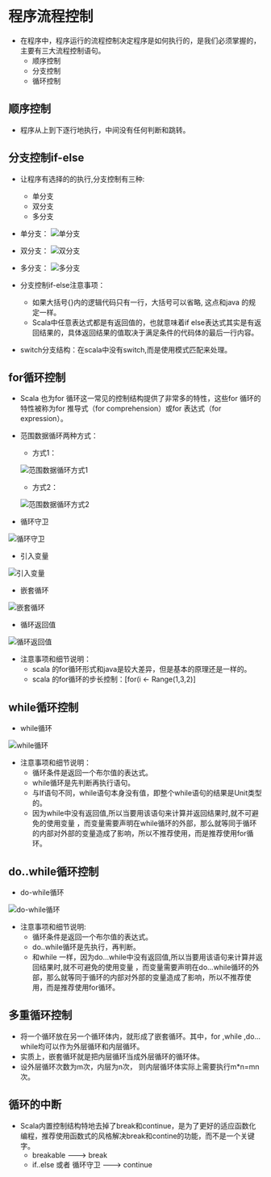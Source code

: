 # 程序流程控制

  - 在程序中，程序运行的流程控制决定程序是如何执行的，是我们必须掌握的，主要有三大流程控制语句。
    - 顺序控制
    - 分支控制
    - 循环控制
    
## 顺序控制

  - 程序从上到下逐行地执行，中间没有任何判断和跳转。
  
## 分支控制if-else

  - 让程序有选择的的执行,分支控制有三种:
    - 单分支
    - 双分支
    - 多分支
    
  - 单分支：
  ![单分支](./图片/单分支.PNG)
  
  - 双分支：
  ![双分支](./图片/双分支.PNG)
  
  - 多分支：
  ![多分支](./图片/多分支.PNG)
  
  - 分支控制if-else注意事项：
    - 如果大括号{}内的逻辑代码只有一行，大括号可以省略, 这点和java 的规定一样。
    - Scala中任意表达式都是有返回值的，也就意味着if else表达式其实是有返回结果的，具体返回结果的值取决于满足条件的代码体的最后一行内容。
    
  - switch分支结构：在scala中没有switch,而是使用模式匹配来处理。
 
## for循环控制

  - Scala 也为for 循环这一常见的控制结构提供了非常多的特性，这些for 循环的特性被称为for 推导式（for comprehension）或for 表达式（for expression）。
  - 范围数据循环两种方式：
    - 方式1：
    
    ![范围数据循环方式1](./图片/范围数据循环方式1.PNG)
    - 方式2：
    
    ![范围数据循环方式2](./图片/范围数据循环方式2.PNG)
  - 循环守卫
  
  ![循环守卫](./图片/循环守卫.PNG)
  
  - 引入变量
  
  ![引入变量](./图片/引入变量.PNG)
  
  - 嵌套循环
  
  ![嵌套循环](./图片/嵌套循环.PNG)
  
  - 循环返回值
  
  ![循环返回值](./图片/循环返回值.PNG)
  
  - 注意事项和细节说明：
    - scala 的for循环形式和java是较大差异，但是基本的原理还是一样的。
    - scala 的for循环的步长控制：[for(i <- Range(1,3,2)]
    
## while循环控制

  - while循环
  
  ![while循环](./图片/while循环.PNG)
  
  - 注意事项和细节说明：
    - 循环条件是返回一个布尔值的表达式。
    - while循环是先判断再执行语句。
    - 与If语句不同，while语句本身没有值，即整个while语句的结果是Unit类型的。
    - 因为while中没有返回值,所以当要用该语句来计算并返回结果时,就不可避免的使用变量 ，而变量需要声明在while循环的外部，那么就等同于循环的内部对外部的变量造成了影响，所以不推荐使用，而是推荐使用for循环。
    
## do..while循环控制

  - do-while循环
  
  ![do-while循环](./图片/do-while循环.PNG)
  
  - 注意事项和细节说明:
    - 循环条件是返回一个布尔值的表达式。
    - do..while循环是先执行，再判断。
    - 和while 一样，因为do…while中没有返回值,所以当要用该语句来计算并返回结果时,就不可避免的使用变量 ，而变量需要声明在do...while循环的外部，那么就等同于循环的内部对外部的变量造成了影响，所以不推荐使用，而是推荐使用for循环。
    
## 多重循环控制

  - 将一个循环放在另一个循环体内，就形成了嵌套循环。其中，for ,while ,do…while均可以作为外层循环和内层循环。
  - 实质上，嵌套循环就是把内层循环当成外层循环的循环体。
  - 设外层循环次数为m次，内层为n次， 则内层循环体实际上需要执行m*n=mn次。
  
## 循环的中断

  - Scala内置控制结构特地去掉了break和continue，是为了更好的适应函数化编程，推荐使用函数式的风格解决break和contine的功能，而不是一个关键字。
    - breakable ---> break
    - if..else 或者 循环守卫 ---> continue

